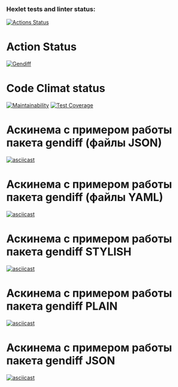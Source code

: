 ### Hexlet tests and linter status:
[![Actions Status](https://github.com/JuliaMezenova/python-project-50/workflows/hexlet-check/badge.svg)](https://github.com/JuliaMezenova/python-project-50/actions)
# Action Status
[![Gendiff](https://github.com/JuliaMezenova/python-project-50/actions/workflows/main.yml/badge.svg)](https://github.com/JuliaMezenova/python-project-50/actions/workflows/main.yml)

# Code Climat status
[![Maintainability](https://api.codeclimate.com/v1/badges/2b5b874a93ea633d6427/maintainability)](https://codeclimate.com/github/JuliaMezenova/python-project-50/maintainability)
[![Test Coverage](https://api.codeclimate.com/v1/badges/2b5b874a93ea633d6427/test_coverage)](https://codeclimate.com/github/JuliaMezenova/python-project-50/test_coverage)
# Аскинема с примером работы пакета gendiff (файлы JSON)
[![asciicast](https://asciinema.org/a/SUjGCTsKbZzmV6srunvcae1ll.svg)](https://asciinema.org/a/SUjGCTsKbZzmV6srunvcae1ll)
# Аскинема с примером работы пакета gendiff (файлы YAML)
[![asciicast](https://asciinema.org/a/eNGnLFZYOrwvwhOzeYL8K5QiF.svg)](https://asciinema.org/a/eNGnLFZYOrwvwhOzeYL8K5QiF)
# Аскинема с примером работы пакета gendiff STYLISH
[![asciicast](https://asciinema.org/a/Q8Hf7l0RH6NC4TBMr7CFiE5VH.svg)](https://asciinema.org/a/Q8Hf7l0RH6NC4TBMr7CFiE5VH)
# Аскинема с примером работы пакета gendiff PLAIN
[![asciicast](https://asciinema.org/a/E86AtrXjMoE7j9bRztdkZtOuI.svg)](https://asciinema.org/a/E86AtrXjMoE7j9bRztdkZtOuI)
# Аскинема с примером работы пакета gendiff JSON
[![asciicast](https://asciinema.org/a/XEU74OcEc4P5Zy83qDsCVfgYv.svg)](https://asciinema.org/a/XEU74OcEc4P5Zy83qDsCVfgYv)
